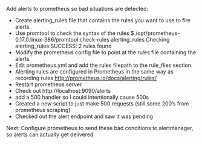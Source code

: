 Add alerts to prometheus so bad situations are detected:
- Create alerting_rules file that contains the rules you want to use to fire alerts
- Use promtool to check the syntax of the rules
$ /opt/prometheus-0.17.0.linux-386/promtool check-rules alerting_rules
Checking alerting_rules
  SUCCESS: 2 rules found
- Modify the prometheus config file to point at the rules file containing the alerts
- Edit prometheus.yml and add the rules filepath to the rule_files section.
- Alerting rules are configured in Prometheus in the same way as recording rules
  http://prometheus.io/docs/alerting/rules/
- Restart prometheus server
- Check out http://localhost:9090/alerts
- add a 500 handler so I could intentionally cause 500s
- Created a new script to just make 500 requests (still some 200’s from prometheus scraping)
- Checked out the alert endpoint and saw it was pending

Next: Configure prometheus to send these bad conditions to alertmanager, so alerts can actually get delivered
